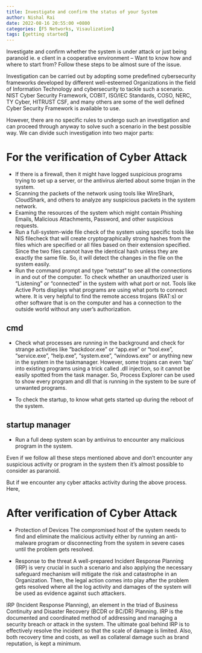 ```yaml
---
title: Investigate and confirm the status of your System
author: Nishal Rai
date: 2022-08-16 20:55:00 +0800
categories: [F5 Networks, Visaulization]
tags: [getting started]
---
```


Investigate and confirm whether the system is under attack or just being paranoid ie. e client in a cooperative environment – Want to know how and where to start from? Follow these steps to be almost sure of the issue.

Investigation can be carried out by adopting some predefined cybersecurity frameworks developed by different well-esteemed Organizations in the field of Information Technology and cybersecurity to tackle such a scenario. NIST Cyber Security Framework, COBIT, ISO/IEC Standards, COSO, NERC, TY Cyber, HITRUST CSF, and many others are some of the well defined Cyber Security Framework is available to use.

However, there are no specific rules to undergo such an investigation and can proceed through anyway to solve such a scenario in the best possible way. We can divide such investigation into two major parts:

# For the verification of Cyber Attack
- If there is a firewall, then it might have logged suspicious programs trying to set up a server, or the antivirus alerted about some trojan in the system.
- Scanning the packets of the network using tools like WireShark, CloudShark, and others to analyze any suspicious packets in the system network.
- Examing the resources of the system which might contain Phishing Emails, Malicious Attachments, Password, and other suspicious requests.
- Run a full-system-wide file check of the system using specific tools like NIS filecheck that will create cryptographically strong hashes from the files which are specified or all files based on their extension specified. Since the two files cannot have the identical hash unless they are exactly the same file. So, it will detect the changes in the file on the system easily.
- Run the command prompt and type “netstat” to see all the connections in and out of the computer. To check whether an unauthorized user is “Listening” or “connected” in the system with what port or not. Tools like Active Ports displays what programs are using what ports to connect where. It is very helpful to find the remote access trojans (RAT:s) or other software that is on the computer and has a connection to the outside world without any user’s authorization. 

## cmd
- Check what processes are running in the background and check for strange activities like “backdoor.exe” or “app.exe” or “tool.exe”, “service.exe”, “help.exe”, “system.exe”, “windows.exe” or anything new in the system in the taskmanager. However, some trojans can even ‘tap’ into existing programs using a trick called .dll injection, so it cannot be easily spotted from the task manager. So, Process Explorer can be used to show every program and dll that is running in the system to be sure of unwanted programs.

- To check the startup, to know what gets started up during the reboot of the system.

## startup manager
- Run a full deep system scan by antivirus to encounter any malicious program in the system.

Even if we follow all these steps mentioned above and don’t encounter any suspicious activity or program in the system then it’s almost possible to consider as paranoid.

But if we encounter any cyber attacks activity during the above process. Here,


# After verification of Cyber Attack
- Protection of Devices
  The compromised host of the system needs to find and eliminate the malicious activity either by running an anti-malware program or disconnecting from the system in severe cases until the problem gets resolved.

- Response to the threat
  A well-prepared Incident Response Planning (IRP) is very crucial in such a scenario and also applying the necessary safeguard mechanism will mitigate the risk and catastrophe in an Organization. Then, the legal action comes into play after the problem gets resolved where all the log activity and damages of the system will be used as evidence against such attackers.

IRP (Incident Response Planning), an element in the triad of Business Continuity and Disaster Recovery (BCDR or BC/DR) Planning. IRP is the documented and coordinated method of addressing and managing a security breach or attack in the system. The ultimate goal behind IRP is to effectively resolve the incident so that the scale of damage is limited. Also, both recovery time and costs, as well as collateral damage such as brand reputation, is kept a minimum.